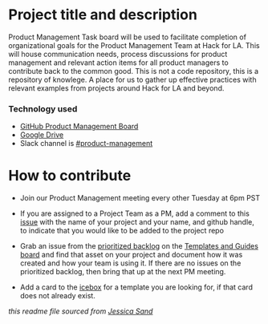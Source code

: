 # Project title and description

Product Management Task board will be used to facilitate completion of organizational goals for the Product Management Team at Hack for LA. This will house communication needs, process discussions for product management and relevant action items for all product managers to contribute back to the common good. This is not a code repository, this is a repository of knowlege. A place for us to gather up effective practices with relevant examples from projects around Hack for LA and beyond.

### Technology used

- [GitHub Product Management Board](https://github.com/100Automations/Website/projects/1)
- [Google Drive](https://drive.google.com/drive/u/1/folders/1lO8k_0Z1UejkuRlNMYlUl2xlqgyBmvrF) 
- Slack channel is [#product-management](https://hackforla.slack.com/archives/C010LNXH2JY) 

# How to contribute
- Join our Product Management meeting every other Tuesday at 6pm PST

- If you are assigned to a Project Team as a PM, add a comment to this [issue](https://github.com/hackforla/product-management/issues/41) with the name of your project and your name, and github handle, to indicate that you would like to be added to the project repo


- Grab an issue from the [prioritized backlog](https://github.com/hackforla/product-managment/projects/2#column-10573805) on the [Templates and Guides board](https://github.com/hackforla/product-managment/projects/2) and find that asset on your project and document how it was created and how your team is using it.  If there are no issues on the prioritized backlog, then bring that up at the next PM meeting.

- Add a card to the [icebox](https://github.com/hackforla/product-managment/projects/2#column-10573804) for a template you are looking for, if that card does not already exist.



*this readme file sourced from [Jessica Sand](http://jessicasand.com/other-stuff/just-enough-docs/)*

